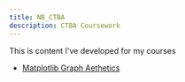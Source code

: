 ```yaml
---
title: NB_CTBA
description: CTBA Coursework
---
```


This is content I've developed for my courses

- [Matplotlib Graph Aethetics](/GraphAesthetics)
